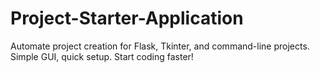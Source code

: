 # Project-Starter-Application
Automate project creation for Flask, Tkinter, and command-line projects. Simple GUI, quick setup. Start coding faster!
